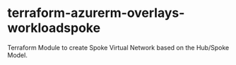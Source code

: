 # terraform-azurerm-overlays-workloadspoke
Terraform Module to create Spoke Virtual Network based on the Hub/Spoke Model.
